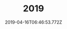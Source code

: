 ---
templateKey: roadmap
title: '2019'
items:
  - { name: 'Smart contract', isActive: false}
  - { name: 'Developer Programs', isActive: false}
  - { name: 'Mainnet Launch', isActive: false}
date: 2019-04-16T06:46:53.772Z
---